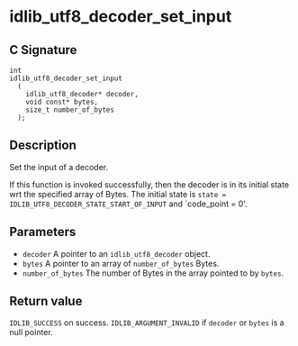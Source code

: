 # idlib_utf8_decoder_set_input

## C Signature
```
int
idlib_utf8_decoder_set_input
  (
    idlib_utf8_decoder* decoder,
    void const* bytes,
    size_t number_of_bytes
  );
```

## Description
Set the input of a decoder.

If this function is invoked successfully, then the decoder is in its initial state wrt the specified array of Bytes.
The initial state is `state = IDLIB_UTF8_DECODER_STATE_START_OF_INPUT` and `code_point = 0'.

## Parameters
- `decoder` A pointer to an `idlib_utf8_decoder` object.
- `bytes` A pointer to an array of `number_of_bytes` Bytes.
- `number_of_bytes` The number of Bytes in the array pointed to by `bytes`.

## Return value
`IDLIB_SUCCESS` on success. `IDLIB_ARGUMENT_INVALID` if `decoder` or `bytes` is a null pointer.
